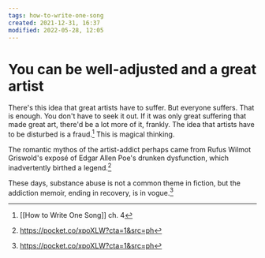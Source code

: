 ```yaml
---
tags: how-to-write-one-song 
created: 2021-12-31, 16:37
modified: 2022-05-28, 12:05
---
```


# You can be well-adjusted and a great artist
There's this idea that great artists have to suffer. But everyone suffers. That is enough. You don't have to seek it out. If it was only great suffering that made great art, there'd be a lot more of it, frankly. The idea that artists have to be disturbed is a fraud.[^1] This is magical thinking.

The romantic mythos of the artist-addict perhaps came from Rufus Wilmot Griswold's exposé of Edgar Allen Poe's drunken dysfunction, which inadvertently birthed a legend.[^2]

These days, substance abuse is not a common theme in fiction, but the addiction memoir, ending in recovery, is in vogue.[^2]

[^1]: [[How to Write One Song]] ch. 4
[^2]: https://pocket.co/xpoXLW?cta=1&src=ph